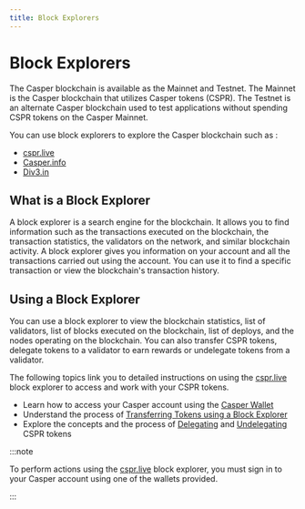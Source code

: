 ```yaml
---
title: Block Explorers
---
```


# Block Explorers

The Casper blockchain is available as the Mainnet and Testnet.
The Mainnet is the Casper blockchain that utilizes Casper tokens (CSPR).
The Testnet is an alternate Casper blockchain used to test applications without spending CSPR tokens on the Casper Mainnet.

You can use block explorers to explore the Casper blockchain such as : 
- [cspr.live](https://cspr.live/)
- [Casper.info](https://casper-trench.vercel.app/)
- [Div3.in](https://div3.in)

## What is a Block Explorer

A block explorer is a search engine for the blockchain. It allows you to find information such as the transactions executed on the blockchain, the transaction statistics, the validators on the network, and similar blockchain activity. A block explorer gives you information on your account and all the transactions carried out using the account. You can use it to find a specific transaction or view the blockchain's transaction history. 

##  Using a Block Explorer

You can use a block explorer to view the blockchain statistics, list of validators, list of blocks executed on the blockchain, list of deploys, and the nodes operating on the blockchain. You can also transfer CSPR tokens, delegate tokens to a validator to earn rewards or undelegate tokens from a validator.

The following topics link you to detailed instructions on using the [cspr.live](https://cspr.live/) block explorer to access and work with your CSPR tokens.

- Learn how to access your Casper account using the [Casper Wallet](https://www.casperwallet.io/)
- Understand the process of [Transferring Tokens using a Block Explorer](./csprlive/token-transfer.md)
- Explore the concepts and the process of [Delegating](./csprlive/delegate-ui.md) and [Undelegating](./csprlive/undelegate-ui.md) CSPR tokens

:::note

To perform actions using the [cspr.live](https://cspr.live/) block explorer, you must sign in to your Casper account using one of the wallets provided.

:::

